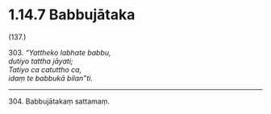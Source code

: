 # 1.14.7 Babbujātaka

(137.)

303\. _“Yattheko labhate babbu,_  
_dutiyo tattha jāyati;_  
_Tatiyo ca catuttho ca,_  
_idaṃ te babbukā bilan”ti._  

---

304\. Babbujātakaṃ sattamaṃ.
